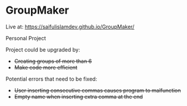 # GroupMaker
Live at: https://saifulislamdev.github.io/GroupMaker/

Personal Project

Project could be upgraded by:
* ~~Creating groups of more than 6~~ 
* ~~Make code more efficient~~

Potential errors that need to be fixed:
* ~~User inserting consecutive commas causes program to malfunction~~
* ~~Empty name when inserting extra comma at the end~~
